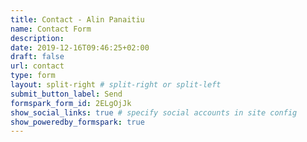 ```yaml
---
title: Contact - Alin Panaitiu
name: Contact Form
description:
date: 2019-12-16T09:46:25+02:00
draft: false
url: contact
type: form
layout: split-right # split-right or split-left
submit_button_label: Send
formspark_form_id: 2ELgOjJk
show_social_links: true # specify social accounts in site config
show_poweredby_formspark: true
---
```


